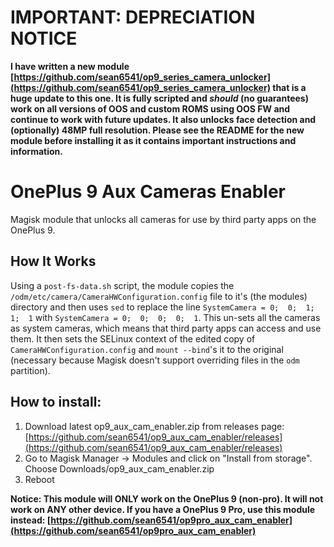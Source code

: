 # **IMPORTANT: DEPRECIATION NOTICE**

**I have written a new module [https://github.com/sean6541/op9_series_camera_unlocker](https://github.com/sean6541/op9_series_camera_unlocker) that is a huge update to this one. It is fully scripted and *should* (no guarantees) work on all versions of OOS and custom ROMS using OOS FW and continue to work with future updates. It also unlocks face detection and (optionally) 48MP full resolution. Please see the README for the new module before installing it as it contains important instructions and information.**


# OnePlus 9 Aux Cameras Enabler

Magisk module that unlocks all cameras for use by third party apps on the OnePlus 9.


## How It Works

Using a `post-fs-data.sh` script, the module copies the `/odm/etc/camera/CameraHWConfiguration.config` file to it's (the modules) directory and then uses `sed` to replace the line `SystemCamera = 0;  0;  1;  1;  1` with `SystemCamera = 0;  0;  0;  0;  1`. This un-sets all the cameras as system cameras, which means that third party apps can access and use them. It then sets the SELinux context of the edited copy of `CameraHWConfiguration.config` and `mount --bind`'s it to the original (necessary because Magisk doesn't support overriding files in the `odm` partition).


## How to install:

1. Download latest op9_aux_cam_enabler.zip from releases page: [https://github.com/sean6541/op9_aux_cam_enabler/releases](https://github.com/sean6541/op9_aux_cam_enabler/releases)
2. Go to Magisk Manager -> Modules and click on "Install from storage". Choose Downloads/op9_aux_cam_enabler.zip
3. Reboot


**Notice: This module will ONLY work on the OnePlus 9 (non-pro). It will not work on ANY other device. If you have a OnePlus 9 Pro, use this module instead: [https://github.com/sean6541/op9pro_aux_cam_enabler](https://github.com/sean6541/op9pro_aux_cam_enabler)**
